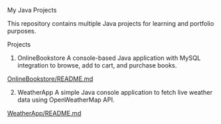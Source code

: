 My Java Projects

This repository contains multiple Java projects for learning and portfolio purposes.

Projects

1. OnlineBookstore
A console-based Java application with MySQL integration to browse, add to cart, and purchase books.

[OnlineBookstore/README.md](OnlineBookstore/README.md)

2. WeatherApp
A simple Java console application to fetch live weather data using OpenWeatherMap API.

[WeatherApp/README.md](WeatherApp/README.md)
